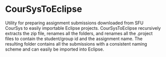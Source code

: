 CourSysToEclipse
================
Utility for preparing assignment submissions downloaded from SFU CourSys to easily importable Eclipse projects. CourSysToEclipse recursively extracts the zip file, renames all the folders, and renames all the .project files to contain the student/group id and the assignment name. The resulting folder contains all the submissions with a consistent naming scheme and can easily be imported into Eclipse.
